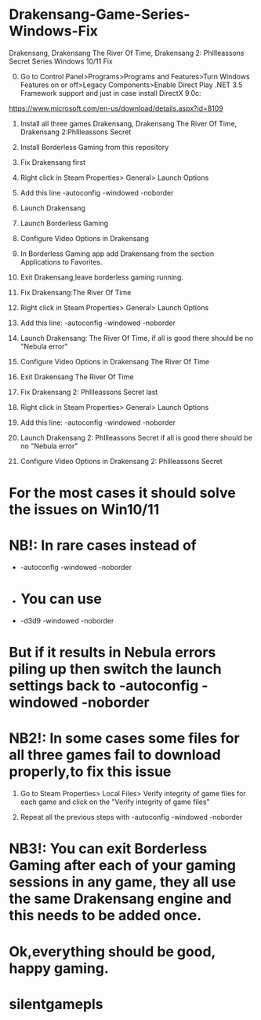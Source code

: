 # Drakensang-Game-Series-Windows-Fix
Drakensang, Drakensang The River Of Time, Drakensang 2: PhIlleassons Secret Series Windows 10/11 Fix

0. Go to Control Panel>Programs>Programs and Features>Turn Windows Features on or off>Legacy Components>Enable Direct Play .NET 3.5 Framework support and just in case install DirectX 9.0c:

https://www.microsoft.com/en-us/download/details.aspx?id=8109

1. Install all three games Drakensang, Drakensang The River Of Time, Drakensang 2:PhIlleassons Secret

2. Install Borderless Gaming from this repository

3. Fix Drakensang first

4. Right click in Steam Properties> General> Launch Options 

5. Add this line -autoconfig -windowed -noborder

6. Launch Drakensang 

7. Launch Borderless Gaming

8. Configure Video Options in Drakensang 

9. In Borderless Gaming app add Drakensang from the section Applications to Favorites.

10. Exit Drakensang,leave borderless gaming running.

11. Fix Drakensang:The River Of Time

12. Right click in Steam Properties> General> Launch Options 

13. Add this line: -autoconfig -windowed -noborder

14. Launch Drakensang: The River Of Time, if all is good there should be no "Nebula error"

15. Configure Video Options in Drakensang The River Of Time

16. Exit Drakensang The River Of Time

17. Fix Drakensang 2: PhIlleassons Secret last

18. Right click in Steam Properties> General> Launch Options 

19. Add this line: -autoconfig -windowed -noborder

20. Launch Drakensang 2: PhIlleassons Secret if all is good there should be no "Nebula error"

21. Configure Video Options in Drakensang 2: PhIlleassons Secret

# For the most cases it should solve the issues on Win10/11

# NB!: In rare cases instead of 

* -autoconfig -windowed -noborder 

* # You can use 

*  -d3d9 -windowed -noborder

# But if it results in Nebula errors piling up then switch the launch settings back to -autoconfig -windowed -noborder

# NB2!: In some cases some files for all three games fail to download properly,to fix this issue

1. Go to Steam Properties> Local Files> Verify integrity of game files for each game and click on the "Verify integrity of game files"

2. Repeat all the previous steps with -autoconfig -windowed -noborder

# NB3!: You can exit Borderless Gaming after each of your gaming sessions in any game, they all use the same Drakensang engine and this needs to be added once.

# Ok,everything should be good, happy gaming.
# silentgamepls



